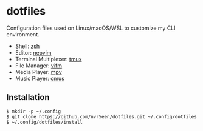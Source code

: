 # dotfiles

Configuration files used on Linux/macOS/WSL to customize my CLI environment.

+ Shell: [zsh](https://www.zsh.org/)
+ Editor: [neovim](https://neovim.io/)
+ Terminal Multiplexer: [tmux](https://github.com/tmux/tmux/wiki/)
+ File Manager: [vifm](https://vifm.info/)
+ Media Player: [mpv](https://mpv.io/)
+ Music Player: [cmus](https://cmus.github.io/)

## Installation

```
$ mkdir -p ~/.config
$ git clone https://github.com/nvr5een/dotfiles.git ~/.config/dotfiles
$ ~/.config/dotfiles/install
```
